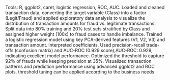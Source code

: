 Tools: R, ggplot2, caret, logistic regression, ROC, AUC.
Loaded and cleaned transaction data, converting the target variable (Class) into a factor (Legit/Fraud) and applied
exploratory data analysis to visualize the distribution of transaction amounts for fraud vs. legitimate transactions.
Split data into 80% training and 20% test sets stratified by Class and assigned higher weight (100x) to fraud cases to handle
imbalance.
Trained a logistic regression model using key PCA-derived features (V1, V2, V3) and transaction amount. Interpreted
coefficients.
Used precision-recall trade-offs (confusion matrix) and AUC-ROC (0.929 score),AUC-ROC: 0.929, indicating excellent model performance.
Optimized the threshold to capture 92% of frauds while keeping precision at 35%. 
Visualized transaction patterns and prediction performance using advanced ggplot2 and ROC plots.
threshold tuning can be applied according to the business needs
